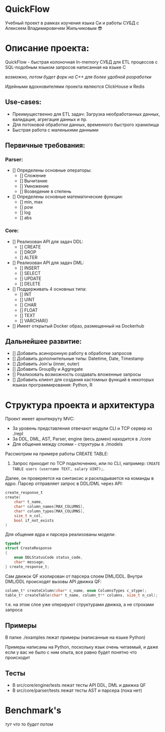 # QuickFlow
Учебный проект в рамках изучения языка Си и работы СУБД с Алексеем Владимировичем Жильчиковым 😎

# Описание проекта:
QuickFlow - быстрая колоночная In-memory СУБД для ETL процессов с SQL-подобным языком запросов написанная на языке C

_возможно, потом будет форк на C++ для более удобной разработки_

Идейными вдохновителями проекта являются ClickHouse и Redis

## Use-cases:
- Преимущественно для ETL задач: Загрузка необработанных данных, валидация, агрегация данных и пр.
- Для потоковой обработки данных, временного быстрого хранилища
- Быстрая работа с маленькими данными


## Первичные требования: 
### Parser:
- [] Определены основные операторы:
   - [] Сложение
   - [] Вычитание
   - [] Умножение
   - [] Возведение в степень
- [] Определены основные математические функции:
   - [] min, max
   - [] pow
   - [] log
   - [] abs

### Core:
- [] Реализован API для задач DDL:
   - [] CREATE
   - [] DROP
   - [] ALTER
- [] Реализован API для задач DML:
   - [] INSERT
   - [] SELECT 
   - [] UPDATE 
   - [] DELETE
- [] Поддерживать 4 основных типа:
   - [] INT
   - [] UINT
   - [] CHAR
   - [] FLOAT
   - [] TEXT
   - [] VARCHAR()
- [] Имеет открытый Docker образ, размещенный на Dockerhub 

## Дальнейшее развитие:
- [] Добавить асинхронную работу в обработке запросов
- [] Добавить дополнительные типы: Datetime, Date, Timestamp 
- [] Добавить Join'ы (inner, outer)
- [] Добавить GroupBy и Aggregate 
- [] Реализовать возможность создавать вложенные запросы
- [] Добавить клиент для создания кастомных функций в некоторых языках программирования: Python, R

# Структура проекта и архитектура
Проект имеет архитекруту MVC:
- За уровень представления отвечают модули CLI и TCP сервер из ./repl
- За DDL, DML, AST, Parser, engine (весь домен) находится в ./core
- Для общения между слоями - структуры в ./models

Рассмотрим на примере работы CREATE TABLE:

1. Запрос приходит по TCP подключению, или по CLI, например: `CREATE TABLE users (username TEXT, salary UINT);`.

Далее, он проверяется на синтаксис и раскладывается на команды в ядро. Парсер отправляет запрос в DDL/DML через API:
```C
create_response_t 
create(
    char* t_name,
    char* column_names[MAX_COLUMNS], 
    char* column_types[MAX_COLUMNS],
    size_t n_col,
    bool if_not_exists
)
```

Для общения ядра и парсера реализованы модели:

```C
typedef
struct CreateResponse
{
    enum DDLStatusCode status_code,
    char* message;
} create_response_t;
```

Сам движок QF изолирован от парсера слоем DML/DDL. Внутри DML/DDL происходят вызовы API движка QF:


```C
column_t* createColumn(char* c_name, enum ColumnsTypes c_stype);
table_t* createTable(char* t_name, column_t** columns, size_t n_col);
```

т.е. на этом слое уже оперируют структурами движка, а не строками запроса

## Примеры
В папке ./examples лежат примеры (написанные на языке Python)

Примеры написаны на Python, поскольку язык очень читаемый, и даже если у вас не было с ним опыта, все равно будет понятно что происходит

## Тесты
- В src/core/engine/tests лежат тесты API DDL, DML и движка QF
- В src/core/parser/tests лежат тесты AST и парсера (пока нет)

# Benchmark's
_тут что то будет потом_
